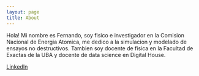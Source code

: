 ```yaml
---
layout: page
title: About
---
```







Hola! Mi nombre es Fernando, soy fisico e investigador en la Comision Nacional de Energia Atomica, me dedico a la simulacion y modelado de ensayos no destructivos. Tambien soy docente de fisica en la Facultad de Exactas de la UBA y docente de data science en Digital House.

[LinkedIn](https://www.linkedin.com/in/fernando-carabedo-76044134/)
